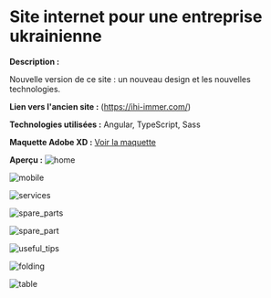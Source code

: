 # Site internet pour une entreprise ukrainienne

**Description :**

Nouvelle version de ce site : un nouveau design et les nouvelles technologies.

**Lien vers l'ancien site :**  (https://ihi-immer.com/)


**Technologies utilisées :**
Angular, TypeScript, Sass

**Maquette Adobe XD :**
[Voir la maquette](https://xd.adobe.com/view/62362cf8-fe22-46ea-8111-4f785fd644c8-3765/grid "Maquette")

**Aperçu :**
![home](home.png)  

![mobile](mobile.png) 

![services](services.png)  

![spare_parts](spare_parts.png) 

![spare_part](spare_part.png) 

![useful_tips](useful_tips.png) 

![folding](folding.png)  

![table](table.png)  
